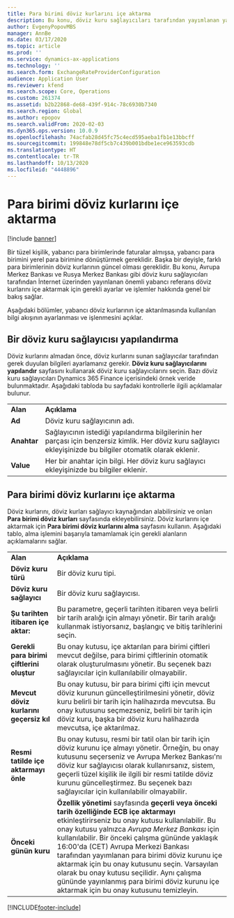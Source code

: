 ```yaml
---
title: Para birimi döviz kurlarını içe aktarma
description: Bu konu, döviz kuru sağlayıcıları tarafından yayımlanan yabancı döviz referans oranlarını içe aktarma gereksinimleri hakkında bilgi sağlar.
author: EvgenyPopovMBS
manager: AnnBe
ms.date: 03/17/2020
ms.topic: article
ms.prod: ''
ms.service: dynamics-ax-applications
ms.technology: ''
ms.search.form: ExchangeRateProviderConfiguration
audience: Application User
ms.reviewer: kfend
ms.search.scope: Core, Operations
ms.custom: 261374
ms.assetid: b2b22868-de68-439f-914c-78c6930b7340
ms.search.region: Global
ms.author: epopov
ms.search.validFrom: 2020-02-03
ms.dyn365.ops.version: 10.0.9
ms.openlocfilehash: 74acfab28d45fc75c4ecd595aeba1fb1e13bbcff
ms.sourcegitcommit: 199848e78df5cb7c439b001bdbe1ece963593cdb
ms.translationtype: HT
ms.contentlocale: tr-TR
ms.lasthandoff: 10/13/2020
ms.locfileid: "4448896"
---
```

# <a name="import-currency-exchange-rates"></a>Para birimi döviz kurlarını içe aktarma

[!include [banner](../includes/banner.md)]

Bir tüzel kişilik, yabancı para birimlerinde faturalar almışsa, yabancı para birimini yerel para birimine dönüştürmek gereklidir. Başka bir deyişle, farklı para birimlerinin döviz kurlarının güncel olması gereklidir. Bu konu, Avrupa Merkez Bankası ve Rusya Merkez Bankası gibi döviz kuru sağlayıcıları tarafından İnternet üzerinden yayınlanan önemli yabancı referans döviz kurlarını içe aktarmak için gerekli ayarlar ve işlemler hakkında genel bir bakış sağlar.

Aşağıdaki bölümler, yabancı döviz kurlarının içe aktarılmasında kullanılan bilgi akışının ayarlanması ve işlenmesini açıklar.

## <a name="configure-an-exchange-rate-provider"></a>Bir döviz kuru sağlayıcısı yapılandırma
Döviz kurlarını almadan önce, döviz kurlarını sunan sağlayıcılar tarafından gerek duyulan bilgileri ayarlamanız gerekir. **Döviz kuru sağlayıcılarını yapılandır** sayfasını kullanarak döviz kuru sağlayıcılarını seçin. Bazı döviz kuru sağlayıcıları Dynamics 365 Finance içerisindeki örnek veride bulunmaktadır. Aşağıdaki tabloda bu sayfadaki kontrollerle ilgili açıklamalar bulunur.

|           |                                                                                                                                                                                                                             |
|-----------|-----------------------------------------------------------------------------------------------------------------------------------------------------------------------------------------------------------------------------|
| **Alan** | **Açıklama**                                                                                                                                                                                                             |
| **Ad**  | Döviz kuru sağlayıcının adı.                                                                                                                                                                                     |
| **Anahtar**   | Sağlayıcının istediği yapılandırma bilgilerinin her parçası için benzersiz kimlik. Her döviz kuru sağlayıcı ekleyişinizde bu bilgiler otomatik olarak eklenir. |
| **Value** | Her bir anahtar için bilgi. Her döviz kuru sağlayıcı ekleyişinizde bu bilgiler eklenir.                                                                                         |

## <a name="import-currency-exchange-rates"></a>Para birimi döviz kurlarını içe aktarma
Döviz kurlarını, döviz kurları sağlayıcı kaynağından alabilirsiniz ve onları **Para birimi döviz kurları** sayfasında ekleyebilirsiniz. Döviz kurlarını içe aktarmak için **Para birimi döviz kurlarını alma** sayfasını kullanın. Aşağıdaki tablo, alma işlemini başarıyla tamamlamak için gerekli alanların açıklamalarını sağlar.

|                                        |                                                                                                                                                                                                                                                                                                                                                                             |
|----------------------------------------|-----------------------------------------------------------------------------------------------------------------------------------------------------------------------------------------------------------------------------------------------------------------------------------------------------------------------------------------------------------------------------|
| **Alan**                              | **Açıklama**                                                                                                                                                                                                                                                                                                                                                             |
| **Döviz kuru türü**                 | Bir döviz kuru tipi.                                                                                                                                                                                                                                                                                                                                                      |
| **Döviz kuru sağlayıcı**             | Bir döviz kuru sağlayıcısı.                                                                                                                                                                                                                                                                                                                                                  |
| **Şu tarihten itibaren içe aktar:**                       | Bu parametre, geçerli tarihten itibaren veya belirli bir tarih aralığı için almayı yönetir. Bir tarih aralığı kullanmak istiyorsanız, başlangıç ve bitiş tarihlerini seçin.                                                                                                                                                                                                                |
| **Gerekli para birimi çiftlerini oluştur**    | Bu onay kutusu, içe aktarılan para birimi çiftleri mevcut değilse, para birimi çiftlerinin otomatik olarak oluşturulmasını yönetir. Bu seçenek bazı sağlayıcılar için kullanılabilir olmayabilir.                                                                                                                                                                                               |
| **Mevcut döviz kurlarını geçersiz kıl**   | Bu onay kutusu, bir para birimi çifti için mevcut döviz kurunun güncelleştirilmesini yönetir, döviz kuru belirli bir tarih için halihazırda mevcutsa. Bu onay kutusunu seçmezseniz, belirli bir tarih için döviz kuru, başka bir döviz kuru halihazırda mevcutsa, içe aktarılmaz.                                                                                       |
| **Resmi tatilde içe aktarmayı önle** | Bu onay kutusu, resmi bir tatil olan bir tarih için döviz kurunu içe almayı yönetir. Örneğin, bu onay kutusunu seçerseniz ve Avrupa Merkez Bankası'nı döviz kur sağlayıcısı olarak kullanırsanız, sistem, geçerli tüzel kişilik ile ilgili bir resmi tatilde döviz kurunu güncelleştirmez. Bu seçenek bazı sağlayıcılar için kullanılabilir olmayabilir. |
| **Önceki günün kuru** | **Özellik yönetimi** sayfasında **geçerli veya önceki tarih özelliğinde ECB içe aktarmayı** etkinleştirirseniz bu onay kutusu kullanılabilir. Bu onay kutusu yalnızca *Avrupa Merkez Bankası* için kullanılabilir. Bir önceki çalışma gününde yaklaşık 16:00'da (CET) Avrupa Merkezi Bankası tarafından yayımlanan para birimi döviz kurunu içe aktarmak için bu onay kutusunu seçin. Varsayılan olarak bu onay kutusu seçilidir. Aynı çalışma gününde yayınlanmış para birimi döviz kurunu içe aktarmak için bu onay kutusunu temizleyin.  |


[!INCLUDE[footer-include](../../includes/footer-banner.md)]